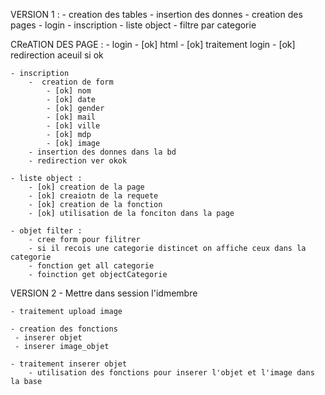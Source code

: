 VERSION 1 :
    - creation des tables 
    - insertion des donnes
    - creation des pages 
        - login
        - inscription
        - liste object
        - filtre par categorie

CReATION DES PAGE :
    - login 
        - [ok] html 
        - [ok] traitement login
        - [ok] redirection aceuil si ok 

    - inscription
        -  creation de form
            - [ok] nom
            - [ok] date 
            - [ok] gender
            - [ok] mail
            - [ok] ville
            - [ok] mdp
            - [ok] image
        - insertion des donnes dans la bd
        - redirection ver okok

    - liste object :
        - [ok] creation de la page
        - [ok] creaiotn de la requete
        - [ok] creation de la fonction
        - [ok] utilisation de la fonciton dans la page 

    - objet filter :
        - cree form pour filitrer 
        - si il recois une categorie distincet on affiche ceux dans la categorie
        - fonction get all categorie
        - foinction get objectCategorie

    
VERSION 2
    - Mettre dans session l'idmembre

    - traitement upload image

    - creation des fonctions
     - inserer objet
     - inserer image_objet

    - traitement inserer objet
        - utilisation des fonctions pour inserer l'objet et l'image dans la base
    
